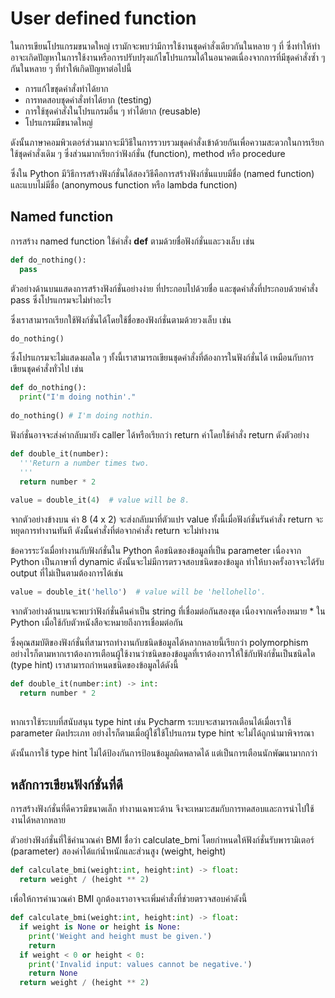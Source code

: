 # User defined function

ในการเขียนโปรแกรมขนาดใหญ่ เรามักจะพบว่ามีการใช้งานชุดคำสั่งเดียวกันในหลาย ๆ ที่ ซึ่งทำให้ทำอาจะเกิดปัญหาในการใช้งานหรือการปรับปรุงแก้ไขโปรแกรมได้ในอนาคตเนื่องจากการที่มีชุดคำสั่งซ้ำ ๆ กันในหลาย ๆ ที่ทำให้เกิดปัญหาต่อไปนี้

* การแก้ไขชุดคำสั่งทำได้ยาก
* การทดสอบชุดคำสั่งทำได้ยาก (testing)
* การใช้ชุดคำสั่งในโปรแกรมอื่น ๆ ทำได้ยาก (reusable)
* โปรแกรมมีขนาดใหญ่

ดังนั้นภาษาคอมพิวเตอร์ส่วนมากจะมีวิธีในการรวบรวมชุดคำสั่งเข้าด้วยกันเพื่อความสะดวกในการเรียกใช้ชุดคำสั่งเดิม ๆ ซึ่งส่วนมากเรียกว่าฟังก์ชั่น (function), method หรือ procedure

ซึ่งใน Python มีวิธีการสร้างฟังก์ชั่นได้สองวิธีคือการสร้างฟังก์ชั่นแบบมีชื่อ (named function) และแบบไม่มีชื่อ (anonymous function หรือ lambda function)

## Named function

การสร้าง named function ใช้คำสั่ง **def** ตามด้วยชื่อฟังก์ชั่นและวงเล็บ เช่น


```Python
def do_nothing():
  pass

```

ตัวอย่างด้านบนแสดงการสร้างฟังก์ชั่นอย่างง่าย ที่ประกอบไปด้วยชื่อ และชุดคำสั่งที่ประกอบด้วยคำสั่ง pass ซึ่งโปรแกรมจะไม่ทำอะไร

ซึ่งเราสามารถเรียกใช้ฟังก์ชั่นได้โดยใช้ชื่อของฟังก์ชั่นตามด้วยวงเล็บ เช่น

```Python
do_nothing()
```

ซึ่งโปรแกรมจะไม่แสดงผลใด ๆ ทั้งนี้เราสามารถเขียนชุดคำสั่งที่ต้องการในฟังก์ชั่นได้ เหมือนกับการเขียนชุดคำสั่งทั่วไป เช่น


```Python
def do_nothing():
  print("I'm doing nothin'."
  
do_nothing() # I'm doing nothin.
```

ฟังก์ชั่นอาจจะส่งค่ากลับมายัง caller ได้หรือเรียกว่า return ค่าโดยใช้คำสั่ง return ดังตัวอย่าง

```Python
def double_it(number):
  '''Return a number times two.
  '''
  return number * 2
  
value = double_it(4)  # value will be 8.
```

จากตัวอย่างข้างบน ค่า 8 (4 x 2) จะส่งกลับมาที่ตัวแปร value ทั้งนี้เมื่อฟังก์ชั่นรันคำสั่ง return จะหยุดการทำงานทันที ดังนั้นคำสั่งที่ต่อจากคำสั่ง return จะไม่ทำงาน

ข้อควรระวังเมื่อทำงานกับฟังก์ชั่นใน Python คือชนิดของข้อมูลที่เป็น parameter เนื่องจาก Python เป็นภาษาที่ dynamic ดังนั้นจะไม่มีการตรวจสอบชนิดของข้อมูล ทำให้บางครั้งอาจจะได้รับ output ที่ไม่เป็นตามต้องการได้เช่น


```Python
value = double_it('hello')  # value will be 'hellohello'.
```

จากตัวอย่างด้านบนจะพบว่าฟังก์ชั่นคืนค่าเป็น string ที่เชื่อมต่อกันสองชุด เนื่องจากเครื่องหมาย * ใน Python เมื่อใช้กับตัวหนังสือจะหมายถึงการเชื่อมต่อกัน

ซึ่งคุณสมบัติของฟังก์ชั่นที่สามารถทำงานกับชนิดข้อมูลได้หลากหลายนี้เรียกว่า polymorphism อย่างไรก็ตามหากเราต้องการเตือนผู้ใช้งานว่าชนิดของข้อมูลที่เราต้องการให้ใช้กับฟังก์ชั่นเป็นชนิดใด (type hint) เราสามารถกำหนดชนิดของข้อมูลได้ดังนี้


```Python
def double_it(number:int) -> int:
  return number * 2
  
```

หากเราใช้ระบบที่สนับสนุน type hint เช่น Pycharm ระบบจะสามารถเตือนได้เมื่อเราใช้ parameter ผิดประเภท  อย่างไรก็ตามเมื่อผู้ใช้ใช้โปรแกรม type hint จะไม่ได้ถูกนำมาพิจารณา

ดังนั้นการใช้ type hint ไม่ได้ป้องกันการป้อนข้อมูลผิดพลาดได้ แต่เป็นการเตือนนักพัฒนามากกว่า

## หลักการเขียนฟังก์ชั่นที่ดี

การสร้างฟังก์ชั่นที่ดีควรมีขนาดเล็ก ทำงานเฉพาะด้าน จึงจะเหมาะสมกับการทดสอบและการนำไปใช้งานได้หลากหลาย

ตัวอย่างฟังก์ชั่นที่ใช้คำนวณค่า BMI ชื่อว่า calculate_bmi โดยกำหนดให้ฟังก์ชั่นรับพารามิเตอร์ (parameter) สองค่าได้แก่น้ำหนักและส่วนสูง (weight, height) 

```Python
def calculate_bmi(weight:int, height:int) -> float:
  return weight / (height ** 2)
```

เพื่อให้การคำนวณค่า BMI ถูกต้องเราอาจจะเพิ่มคำสั่งที่ช่วยตรวจสอบค่าดังนี้

```Python
def calculate_bmi(weight:int, height:int) -> float:
  if weight is None or height is None:
    print('Weight and height must be given.')
    return
  if weight < 0 or height < 0:
    print('Invalid input: values cannot be negative.')
    return None
  return weight / (height ** 2)
```
